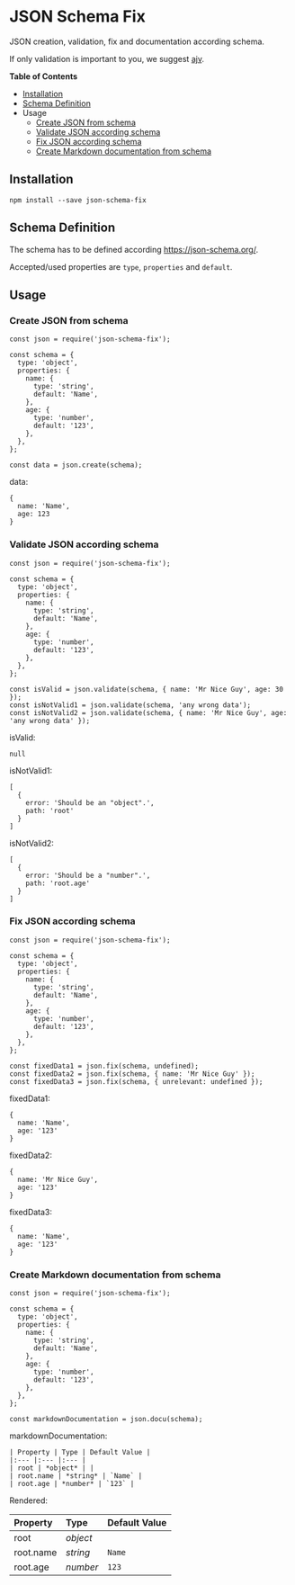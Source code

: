 # JSON Schema Fix

JSON creation, validation, fix and documentation according schema.

If only validation is important to you, we suggest [ajv](https://github.com/epoberezkin/ajv).

**Table of Contents**
- [Installation](#installation)
- [Schema Definition](#schema-definition)
- Usage
  - [Create JSON from schema](#create-json-from-schema)
  - [Validate JSON according schema](#validate-json-according-schema)
  - [Fix JSON according schema](#fix-json-according-schema)
  - [Create Markdown documentation from schema](#create-markdown-documentation-from-schema)

## Installation

`npm install --save json-schema-fix`

## Schema Definition

The schema has to be defined according https://json-schema.org/.

Accepted/used properties are `type`, `properties` and `default`.

## Usage

### Create JSON from schema

```
const json = require('json-schema-fix');

const schema = {
  type: 'object',
  properties: {
    name: {
      type: 'string',
      default: 'Name',
    },
    age: {
      type: 'number',
      default: '123',
    },
  },
};

const data = json.create(schema);
```

data:

```
{
  name: 'Name',
  age: 123
}
```

### Validate JSON according schema

```
const json = require('json-schema-fix');

const schema = {
  type: 'object',
  properties: {
    name: {
      type: 'string',
      default: 'Name',
    },
    age: {
      type: 'number',
      default: '123',
    },
  },
};

const isValid = json.validate(schema, { name: 'Mr Nice Guy', age: 30 });
const isNotValid1 = json.validate(schema, 'any wrong data');
const isNotValid2 = json.validate(schema, { name: 'Mr Nice Guy', age: 'any wrong data' });
```

isValid:

```
null
```

isNotValid1:

```
[
  {
    error: 'Should be an "object".',
    path: 'root'
  }
]
```

isNotValid2:

```
[
  {
    error: 'Should be a "number".',
    path: 'root.age'
  }
]
```

### Fix JSON according schema

```
const json = require('json-schema-fix');

const schema = {
  type: 'object',
  properties: {
    name: {
      type: 'string',
      default: 'Name',
    },
    age: {
      type: 'number',
      default: '123',
    },
  },
};

const fixedData1 = json.fix(schema, undefined);
const fixedData2 = json.fix(schema, { name: 'Mr Nice Guy' });
const fixedData3 = json.fix(schema, { unrelevant: undefined });
```

fixedData1:

```
{
  name: 'Name',
  age: '123'
}
```

fixedData2:

```
{
  name: 'Mr Nice Guy',
  age: '123'
}
```

fixedData3:

```
{
  name: 'Name',
  age: '123'
}
```

### Create Markdown documentation from schema

```
const json = require('json-schema-fix');

const schema = {
  type: 'object',
  properties: {
    name: {
      type: 'string',
      default: 'Name',
    },
    age: {
      type: 'number',
      default: '123',
    },
  },
};

const markdownDocumentation = json.docu(schema);
```

markdownDocumentation:

```
| Property | Type | Default Value |
|:--- |:--- |:--- |
| root | *object* | |
| root.name | *string* | `Name` |
| root.age | *number* | `123` |
```

Rendered:

| Property | Type | Default Value |
|:--- |:--- |:--- |
| root | *object* | |
| root.name | *string* | `Name` |
| root.age | *number* | `123` |
